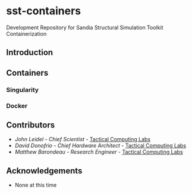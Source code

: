# sst-containers
Development Repository for Sandia Structural Simulation Toolkit Containerization

## Introduction

## Containers

### Singularity

### Docker

## Contributors

* *John Leidel* - *Chief Scientist* - [Tactical Computing Labs](http://www.tactcomplabs.com)
* *David Donofrio* - *Chief Hardware Architect* - [Tactical Computing Labs](http://www.tactcomplabs.com)
* *Matthew Barondeau* - *Research Engineer* - [Tactical Computing Labs](http://www.tactcomplabs.com)

## Acknowledgements
* None at this time
